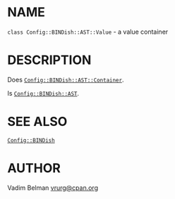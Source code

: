 NAME
====

`class Config::BINDish::AST::Value` - a value container

DESCRIPTION
===========

Does [`Config::BINDish::AST::Container`](https://github.com/vrurg/raku-Config-BINDish/blob/v0.0.2/docs/md/Config/BINDish/AST/Container.md).

Is [`Config::BINDish::AST`](https://github.com/vrurg/raku-Config-BINDish/blob/v0.0.2/docs/md/Config/BINDish/AST.md).

SEE ALSO
========

[`Config::BINDish`](https://github.com/vrurg/raku-Config-BINDish/blob/v0.0.2/docs/md/Config/BINDish.md)

AUTHOR
======

Vadim Belman <vrurg@cpan.org>


